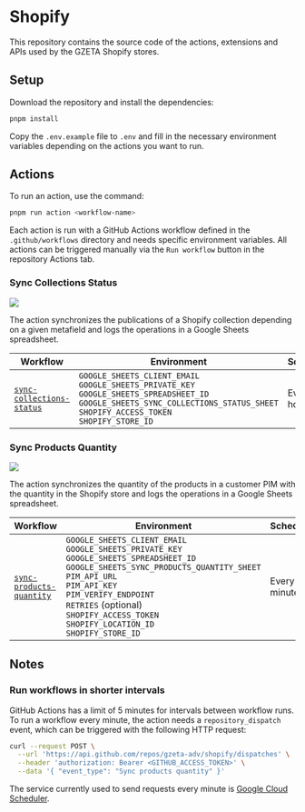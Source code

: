 [spreadsheet]: https://docs.google.com/spreadsheets/d/1T-2g8k8qZdEvTofj0c3ZlloUoXHy0JnwDNXcj_ONHaA
[sync-collections-status-sheet]: https://docs.google.com/spreadsheets/d/1T-2g8k8qZdEvTofj0c3ZlloUoXHy0JnwDNXcj_ONHaA?gid=1270546238#gid=1270546238
[sync-products-quantity-sheet]: https://docs.google.com/spreadsheets/d/1T-2g8k8qZdEvTofj0c3ZlloUoXHy0JnwDNXcj_ONHaA?gid=499385108#gid=499385108

# Shopify

This repository contains the source code of the actions, extensions and APIs used by the GZETA Shopify stores.

## Setup

Download the repository and install the dependencies:

```sh
pnpm install
```

Copy the `.env.example` file to `.env` and fill in the necessary environment variables depending on the actions you want to run.

## Actions

To run an action, use the command:

```sh
pnpm run action <workflow-name>
```

Each action is run with a GitHub Actions workflow defined in the `.github/workflows` directory and needs specific environment variables. All actions can be triggered manually via the `Run workflow` button in the repository Actions tab. 


### Sync Collections Status

[![](https://github.com/gzeta-adv/shopify/actions/workflows/sync-collections-status.yml/badge.svg)](https://github.com/gzeta-adv/shopify/actions/workflows/sync-collections-status.yml)

The action synchronizes the publications of a Shopify collection depending on a given metafield and logs the operations in a Google Sheets spreadsheet.

| Workflow | Environment | Schedule | Logs |
| -------- | ----------- | -------- | ---- |
| [`sync-collections-status`](.github/workflows/sync-collections-status.yml) | `GOOGLE_SHEETS_CLIENT_EMAIL`<br>`GOOGLE_SHEETS_PRIVATE_KEY`<br>`GOOGLE_SHEETS_SPREADSHEET_ID`<br>`GOOGLE_SHEETS_SYNC_COLLECTIONS_STATUS_SHEET`<br>`SHOPIFY_ACCESS_TOKEN`<br>`SHOPIFY_STORE_ID` | Every 3 hours | [Collection Status Operations][sync-collections-status-sheet] |

### Sync Products Quantity

[![](https://github.com/gzeta-adv/shopify/actions/workflows/sync-products-quantity.yml/badge.svg)](https://github.com/gzeta-adv/shopify/actions/workflows/sync-products-quantity.yml)

The action synchronizes the quantity of the products in a customer PIM with the quantity in the Shopify store and logs the operations in a Google Sheets spreadsheet.

| Workflow | Environment | Schedule | Logs |
| -------- | ----------- | -------- | ---- |
| [`sync-products-quantity`](.github/workflows/sync-products-quantity.yml) | `GOOGLE_SHEETS_CLIENT_EMAIL`<br>`GOOGLE_SHEETS_PRIVATE_KEY`<br>`GOOGLE_SHEETS_SPREADSHEET_ID`<br>`GOOGLE_SHEETS_SYNC_PRODUCTS_QUANTITY_SHEET`<br>`PIM_API_URL`<br>`PIM_API_KEY`<br>`PIM_VERIFY_ENDPOINT`<br>`RETRIES` (optional)<br>`SHOPIFY_ACCESS_TOKEN`<br>`SHOPIFY_LOCATION_ID`<br>`SHOPIFY_STORE_ID` | Every minute[*](#run-workflows-in-shorter-intervals) | [Product Quantity Operations][sync-products-quantity-sheet] |

## Notes

### Run workflows in shorter intervals

GitHub Actions has a limit of 5 minutes for intervals between workflow runs. To run a workflow every minute, the action needs a `repository_dispatch` event, which can be triggered with the following HTTP request:

```sh
curl --request POST \
  --url 'https://api.github.com/repos/gzeta-adv/shopify/dispatches' \
  --header 'authorization: Bearer <GITHUB_ACCESS_TOKEN>' \
  --data '{ "event_type": "Sync products quantity" }'
```

The service currently used to send requests every minute is [Google Cloud Scheduler](https://cloud.google.com/scheduler).
